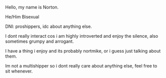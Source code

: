 Hello, my name is Norton.

He/Him  Bisexual 



DNI: proshippers, idc about anything else.

I dont really interact cos i am highly introverted and enjoy the silence, also sometimes grumpy and arrogant.

I have a thing i enjoy and its probably nortmike, or i guess just talking about them.


Im not a multishipper so i dont really care about anything else, feel free to sit whenever.
